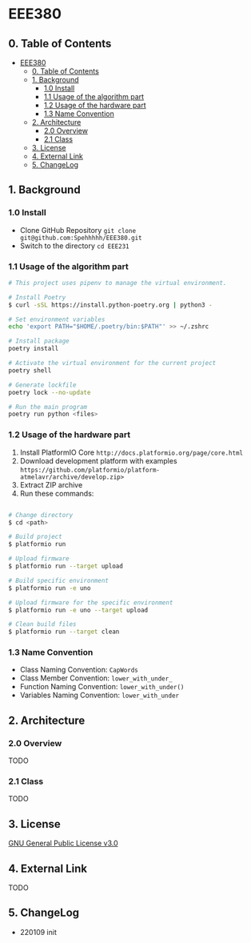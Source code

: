 # EEE380

## 0. Table of Contents

- [EEE380](#eee380)
  - [0. Table of Contents](#0-table-of-contents)
  - [1. Background](#1-background)
    - [1.0 Install](#10-install)
    - [1.1 Usage of the algorithm part](#11-usage-of-the-algorithm-part)
    - [1.2 Usage of the hardware part](#12-usage-of-the-hardware-part)
    - [1.3 Name Convention](#13-name-convention)
  - [2. Architecture](#2-architecture)
    - [2.0 Overview](#20-overview)
    - [2.1 Class](#21-class)
  - [3. License](#3-license)
  - [4. External Link](#4-external-link)
  - [5. ChangeLog](#5-changelog)

## 1. Background

### 1.0 Install

- Clone GitHub Repository `git clone git@github.com:Spehhhhh/EEE380.git`
- Switch to the directory `cd EEE231`

### 1.1 Usage of the algorithm part

```bash
# This project uses pipenv to manage the virtual environment.

# Install Poetry
$ curl -sSL https://install.python-poetry.org | python3 -

# Set environment variables
echo 'export PATH="$HOME/.poetry/bin:$PATH"' >> ~/.zshrc

# Install package
poetry install

# Activate the virtual environment for the current project
poetry shell

# Generate lockfile
poetry lock --no-update

# Run the main program
poetry run python <files>
```

### 1.2 Usage of the hardware part

1. Install PlatformIO Core `http://docs.platformio.org/page/core.html`
2. Download development platform with examples `https://github.com/platformio/platform-atmelavr/archive/develop.zip>`
3. Extract ZIP archive
4. Run these commands:

```bash

# Change directory
$ cd <path>

# Build project
$ platformio run

# Upload firmware
$ platformio run --target upload

# Build specific environment
$ platformio run -e uno

# Upload firmware for the specific environment
$ platformio run -e uno --target upload

# Clean build files
$ platformio run --target clean
```

### 1.3 Name Convention

- Class Naming Convention: `CapWords`
- Class Member Convention: `lower_with_under_`
- Function Naming Convention: `lower_with_under()`
- Variables Naming Convention: `lower_with_under`

## 2. Architecture

### 2.0 Overview

TODO

### 2.1 Class

TODO

## 3. License

[GNU General Public License v3.0](LICENSE)

## 4. External Link

TODO

## 5. ChangeLog

- 220109 init
